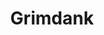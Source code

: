 ---
title: Grimdank
crosslinks:
- Warhammer40k
- 40kLore
- Warhammer
- 40kOrkScience
- REEEEEEEEEE
- respectthreads
- PrequelMemes
- ImaginaryWarhammer
- totalwar
- The_Donald
- furry_irl
- 40klore
- KarmaCourt
- AskReddit
- DataHoarder
- gravityfalls
- Anarchism
- AMAAggregator
---